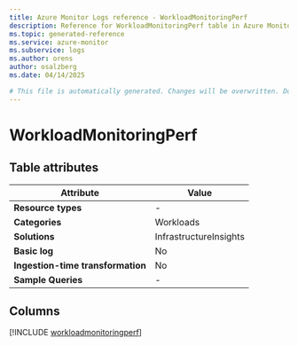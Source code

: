 ```yaml
---
title: Azure Monitor Logs reference - WorkloadMonitoringPerf
description: Reference for WorkloadMonitoringPerf table in Azure Monitor Logs.
ms.topic: generated-reference
ms.service: azure-monitor
ms.subservice: logs
ms.author: orens
author: osalzberg
ms.date: 04/14/2025

# This file is automatically generated. Changes will be overwritten. Do not change this file directly.
---
```


# WorkloadMonitoringPerf




## Table attributes

|Attribute|Value|
|---|---|
|**Resource types**|-|
|**Categories**|Workloads|
|**Solutions**| InfrastructureInsights|
|**Basic log**|No|
|**Ingestion-time transformation**|No|
|**Sample Queries**|-|



## Columns
  
[!INCLUDE [workloadmonitoringperf](~/reusable-content/ce-skilling/azure/includes/azure-monitor/reference/tables/workloadmonitoringperf-include.md)]
